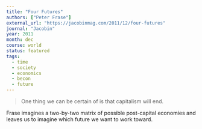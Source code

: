 ```yaml
---
title: "Four Futures"
authors: ["Peter Frase"]
external_url: "https://jacobinmag.com/2011/12/four-futures"
journal: "Jacobin"
year: 2011
month: dec
course: world
status: featured
tags:
  - time
  - society
  - economics
  - becon
  - future
---
```


> One thing we can be certain of is that capitalism will end.

Frase imagines a two-by-two matrix of possible post-capital economies and leaves us to imagine which future we want to work toward.
